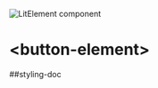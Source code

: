 ![LitElement component](https://img.shields.io/badge/litElement-component-blue.svg)

# \<button-element>

##styling-doc